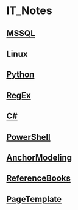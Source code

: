 # IT_Notes
## [MSSQL](./MSSQL/MSSQL.md)  
## Linux  
## [Python](./Python/python.md)    
## [RegEx](./RegEx/RegEx.md)  
## [C#](./CSharp/CSharp.md)  
## [PowerShell](./PowerShell/PowerShell.md)  
## [AnchorModeling](./AnchorModeling/AnchorModeling.md)  
## [ReferenceBooks](./ReferenceBooks.md)  
## [PageTemplate](./PageTemplate.md) 
